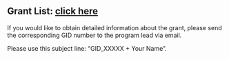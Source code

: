 
## Grant List: [click here](https://pan.baidu.com/s/1OAQxck0xsWrOIFtUUm0sPg?pwd=xecv)

If you would like to obtain detailed information about the grant, please send the corresponding GID number to the program lead via email. 

Please use this subject line: “GID_XXXXX + Your Name”.

<br>

